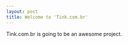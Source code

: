```yaml
---
layout: post
title: Welcome to 'Tink.com.br'
---
```


Tink.com.br is going to be an awesome project.
